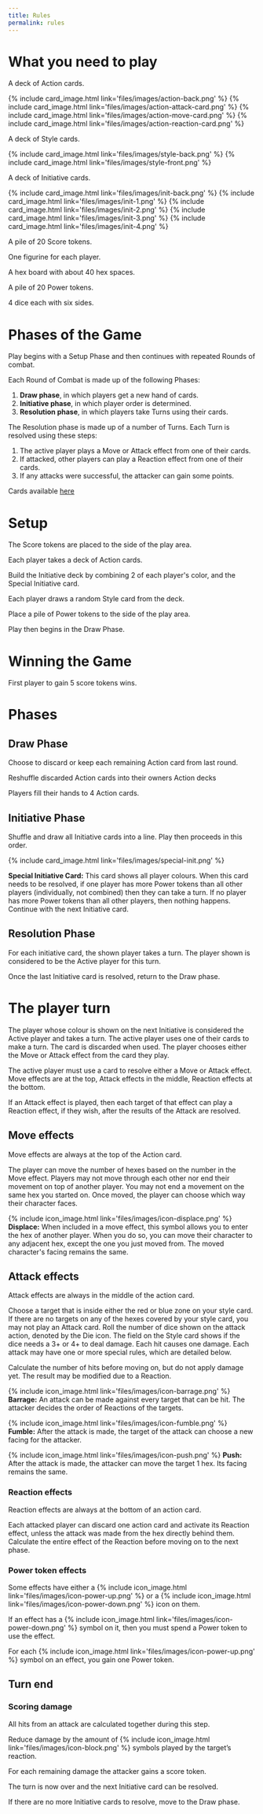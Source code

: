 ```yaml
---
title: Rules
permalink: rules
---
```

# What you need to play
A deck of Action cards.

{% include card_image.html link='files/images/action-back.png' %}
{% include card_image.html link='files/images/action-attack-card.png' %}
{% include card_image.html link='files/images/action-move-card.png' %}
{% include card_image.html link='files/images/action-reaction-card.png' %}

A deck of Style cards.

{% include card_image.html link='files/images/style-back.png' %}
{% include card_image.html link='files/images/style-front.png' %}

A deck of Initiative cards.

{% include card_image.html link='files/images/init-back.png' %}
{% include card_image.html link='files/images/init-1.png' %}
{% include card_image.html link='files/images/init-2.png' %}
{% include card_image.html link='files/images/init-3.png' %}
{% include card_image.html link='files/images/init-4.png' %}

A pile of 20 Score tokens.

One figurine for each player.

A hex board with about 40 hex spaces.

A pile of 20 Power tokens.

4 dice each with six sides.

# Phases of the Game
Play begins with a Setup Phase and then continues with repeated Rounds of combat.

Each Round of Combat is made up of the following Phases:

1. **Draw phase**, in which players get a new hand of cards.
2. **Initiative phase**, in which player order is determined.
3. **Resolution phase**, in which players take Turns using their cards.

The Resolution phase is made up of a number of Turns. Each Turn is resolved using these steps:
1. The active player plays a Move or Attack effect from one of their cards.
2. If attacked, other players can play a Reaction effect from one of their cards.
3. If any attacks were successful, the attacker can gain some points.

Cards available [here](files/card-layout.pdf)

# Setup
The Score tokens are placed to the side of the play area.

Each player takes a deck of Action cards.

Build the Initiative deck by combining 2 of each player's color, and the Special Initiative card.  

Each player draws a random Style card from the deck.

Place a pile of Power tokens to the side of the play area.

Play then begins in the Draw Phase.

# Winning the Game
First player to gain 5 score tokens wins.

# Phases
## Draw Phase
Choose to discard or keep each remaining Action card from last round.

Reshuffle discarded Action cards into their owners Action decks

Players fill their hands to 4 Action cards.

## Initiative Phase
Shuffle and draw all Initiative cards into a line. 
Play then proceeds in this order.

{% include card_image.html link='files/images/special-init.png' %} 

**Special Initiative Card:** This card shows all player colours. 
When this card needs to be resolved, if one player has more Power tokens than all other players (individually, not combined) then they can take a turn. 
If no player has more Power tokens than all other players, then nothing happens. 
Continue with the next Initiative card.

## Resolution Phase
For each initiative card, the shown player takes a turn. 
The player shown is considered to be the Active player for this turn.

Once the last Initiative card is resolved, return to the Draw phase.

# The player turn
The player whose colour is shown on the next Initiative is considered the Active player and takes a turn. 
The active player uses one of their cards to make a turn. 
The card is discarded when used. 
The player chooses either the Move or Attack effect from the card they play.

The active player must use a card to resolve either a Move or Attack effect. 
Move effects are at the top, Attack effects in the middle, Reaction effects at the bottom.

If an Attack effect is played, then each target of that effect can play a Reaction effect, if they wish, after the results of the Attack are resolved.

## Move effects
Move effects are always at the top of the Action card.

The player can move the number of hexes based on the number in the Move effect. 
Players may not move through each other nor end their movement on top of another player. 
You may not end a movement on the same hex you started on.
Once moved, the player can choose which way their character faces.

{% include icon_image.html link='files/images/icon-displace.png' %} 
**Displace:**   When included in a move effect, this symbol allows you to enter the hex of another player. 
When you do so, you can move their character to any adjacent hex, except the one you just moved from. 
The moved character's facing remains the same. 

## Attack effects
Attack effects are always in the middle of the action card.

Choose a target that is inside either the red or blue zone on your style card. 
If there are no targets on any of the hexes covered by your style card, you may not play an Attack card.
Roll the number of dice shown on the attack action, denoted by the Die icon. 
The field on the Style card shows if the dice needs a 3+ or 4+ to deal damage. 
Each hit causes one damage. Each attack may have one or more special rules, which are detailed below.

Calculate the number of hits before moving on, but do not apply damage yet. 
The result may be modified due to a Reaction.

{% include icon_image.html link='files/images/icon-barrage.png' %} 
**Barrage:** An attack can be made against every target that can be hit. 
The attacker decides the order of Reactions of the targets.

{% include icon_image.html link='files/images/icon-fumble.png' %} 
**Fumble:** After the attack is made, the target of the attack can choose a new facing for the attacker.

{% include icon_image.html link='files/images/icon-push.png' %} 
**Push:** After the attack is made, the attacker can move the target 1 hex. Its facing remains the same.

### Reaction effects
Reaction effects are always at the bottom of an action card.

Each attacked player can discard one action card and activate its Reaction effect, unless the attack was made from the hex directly behind them. 
Calculate the entire effect of the Reaction before moving on to the next phase.

### Power token effects
Some effects have either a {% include icon_image.html link='files/images/icon-power-up.png' %} or a {% include icon_image.html link='files/images/icon-power-down.png' %} icon on them.

If an effect has a {% include icon_image.html link='files/images/icon-power-down.png' %} symbol on it, then you must spend a Power token to use the effect.

For each {% include icon_image.html link='files/images/icon-power-up.png' %} symbol on an effect, you gain one Power token.

## Turn end
### Scoring damage
All hits from an attack are calculated together during this step.

Reduce damage by the amount of {% include icon_image.html link='files/images/icon-block.png' %} symbols played by the target’s reaction.

For each remaining damage the attacker gains a score token.

The turn is now over and the next Initiative card can be resolved.

If there are no more Initiative cards to resolve, move to the Draw phase.


